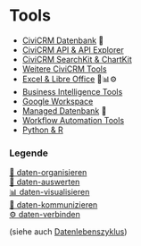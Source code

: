 # Tools


- [CiviCRM Datenbank](./tools/civicrm-datenbank.md) 💾
- [CiviCRM API & API Explorer](./tools/civicrm-api.md)
- [CiviCRM SearchKit & ChartKit](./tools/civicrm-searchkit-chartkit.md)
- [Weitere CiviCRM Tools](./tools/civicrm-weitere-tools.md)
- [Excel & Libre Office](./tools/tabellenkalkulation.md) 🔢📊⚙️
- [Business Intelligence Tools](./tools/bi-tools.md)
- [Google Workspace](./tools/google-workspace.md)
- [Managed Datenbank](./tools/managed-datenbank.md) 💾
- [Workflow Automation Tools](./tools/workflow-tools.md)
- [Python & R](./tools/python-und-r.md)


### Legende

[💾 daten-organisieren](./../datenlebenszyklus.html#daten-organisieren) <br>
[🔢 daten-auswerten](./../datenlebenszyklus.html#daten-auswerten)<br>
[📊 daten-visualisieren](./../datenlebenszyklus.html#daten-visualisieren) <br>
[💬 daten-kommunizieren](./../datenlebenszyklus.html#daten-kommunizieren)<br>
[⚙️ daten-verbinden](./../datenlebenszyklus.html#daten-verbinden)<br>

(siehe auch [Datenlebenszyklus](./../datenlebenszyklus.md))
